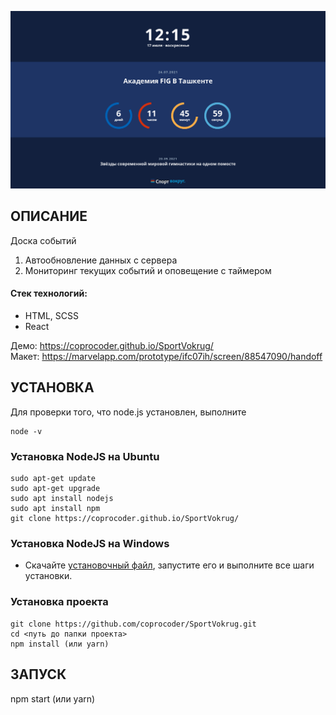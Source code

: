 ![Alt text](/public/static/images/Screenshot.png "Screenshot")

## ОПИСАНИЕ

Доска событий

1. Автообновление данных с сервера
2. Мониторинг текущих событий и оповещение с таймером

<h4>Стек технологий:</h4>
<ul>
	<li>HTML, SCSS</li>
	<li>React</li>
 </ul>

Демо: https://coprocoder.github.io/SportVokrug/  
Макет: https://marvelapp.com/prototype/ifc07ih/screen/88547090/handoff

## УСТАНОВКА

Для проверки того, что node.js установлен, выполните

```
node -v
```

### Установка NodeJS на Ubuntu

```
sudo apt-get update
sudo apt-get upgrade
sudo apt install nodejs
sudo apt install npm
git clone https://coprocoder.github.io/SportVokrug/
```

### Установка NodeJS на Windows

- Скачайте [установочный файл](https://nodejs.org), запустите его и выполните все шаги установки.

### Установка проекта

```
git clone https://github.com/coprocoder/SportVokrug.git
cd <путь до папки проекта>
npm install (или yarn)
```

## ЗАПУСК

npm start (или yarn)
